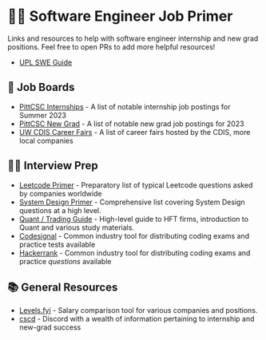 # 🧑‍💻 Software Engineer Job Primer
Links and resources to help with software engineer internship and new grad positions. Feel free to open PRs to add more helpful resources!
- [UPL SWE Guide](https://docs.google.com/presentation/d/1n-LioyPLQFCAQXRVrmDAP8pGFvERrGLhzEETR_mgvU4/edit?usp=sharing)

## 📣 Job Boards
- [PittCSC Internships](https://github.com/pittcsc/Summer2023-Internships) - A list of notable internship job postings for Summer 2023
- [PittCSC New Grad](https://github.com/pittcsc/New-Grad-Positions-2023) - A list of notable new grad job postings for 2023
- [UW CDIS Career Fairs](https://cdis.wisc.edu/career/) - A list of career fairs hosted by the CDIS, more local companies

## 🧑‍💼 Interview Prep
- [Leetcode Primer](https://www.techinterviewhandbook.org/grind75?grouping=topics) - Preparatory list of typical Leetcode questions asked by companies worldwide
- [System Design Primer](https://github.com/donnemartin/system-design-primer) - Comprehensive list covering System Design questions at a high level.
- [Quant / Trading Guide](https://docs.google.com/document/d/1Pg7Tw1bJ4GiuvVelmYF9tqfMPOVBlAddMr4Y60u11kA/edit) - High-level guide to HFT firms, introduction to Quant and various study materials.
- [Codesignal](https://www.codesignal.com/) - Common industry tool for distributing coding exams and practice tests available
- [Hackerrank](https://www.hackerrank.com/) - Common industry tool for distributing coding exams and practice _questions_ available

## 📚 General Resources
- [Levels.fyi](https://www.levels.fyi/) - Salary comparison tool for various companies and positions.
- [cscd](https://discord.gg/cscareers) - Discord with a wealth of information pertaining to internship and new-grad success